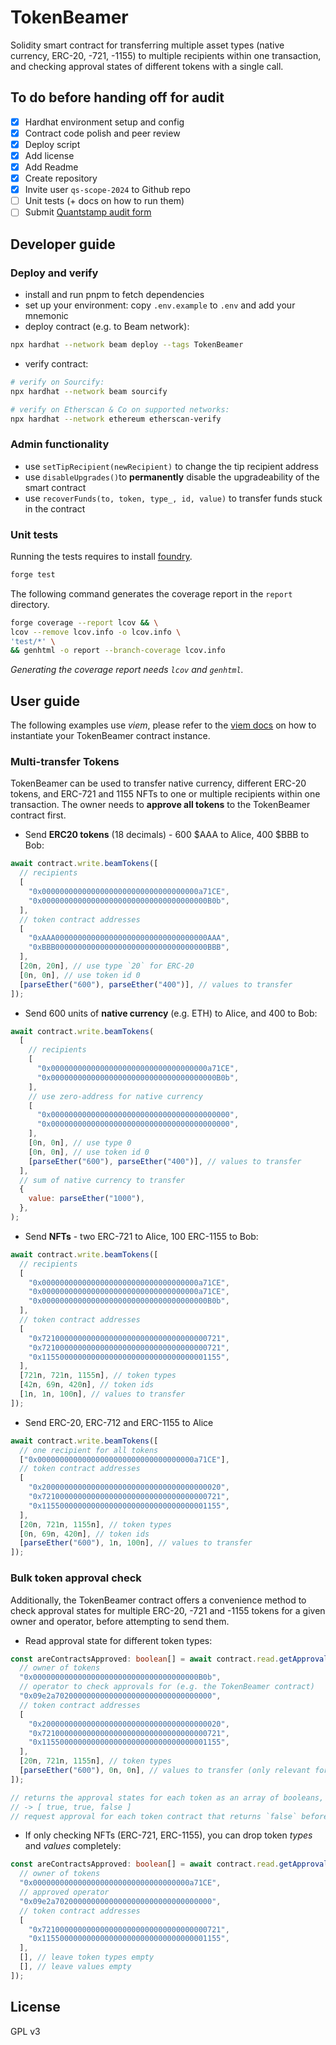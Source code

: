 # TokenBeamer

Solidity smart contract for transferring multiple asset types (native currency,
ERC-20, -721, -1155) to multiple recipients within one transaction, and checking
approval states of different tokens with a single call.

## To do before handing off for audit

- [x] Hardhat environment setup and config
- [x] Contract code polish and peer review
- [x] Deploy script
- [x] Add license
- [x] Add Readme
- [x] Create repository
- [x] Invite user `qs-scope-2024` to Github repo
- [ ] Unit tests (+ docs on how to run them)
- [ ] Submit
      [Quantstamp audit form](https://audit.quantstamp.com/new?from=e249c66d5786374)

## Developer guide

### Deploy and verify

- install and run pnpm to fetch dependencies
- set up your environment: copy `.env.example` to `.env` and add your mnemonic
- deploy contract (e.g. to Beam network):

```bash
npx hardhat --network beam deploy --tags TokenBeamer
```

- verify contract:

```bash
# verify on Sourcify:
npx hardhat --network beam sourcify

# verify on Etherscan & Co on supported networks:
npx hardhat --network ethereum etherscan-verify
```

### Admin functionality

- use `setTipRecipient(newRecipient)` to change the tip recipient address
- use `disableUpgrades()`to **permanently** disable the upgradeability of the
  smart contract
- use `recoverFunds(to, token, type_, id, value)` to transfer funds stuck in the
  contract

### Unit tests

Running the tests requires to install [foundry](https://book.getfoundry.sh/getting-started/installation).

```bash
forge test
```

The following command generates the coverage report in the `report` directory.

```bash
forge coverage --report lcov && \
lcov --remove lcov.info -o lcov.info \
'test/*' \
&& genhtml -o report --branch-coverage lcov.info
```

*Generating the coverage report needs `lcov` and `genhtml`.*

## User guide

The following examples use _viem_, please refer to the
[viem docs](https://viem.sh/docs/contract/getContract) on how to instantiate
your TokenBeamer contract instance.

### Multi-transfer Tokens

TokenBeamer can be used to transfer native currency, different ERC-20 tokens,
and ERC-721 and 1155 NFTs to one or multiple recipients within one transaction.
The owner needs to **approve all tokens** to the TokenBeamer contract first.

- Send **ERC20 tokens** (18 decimals) - 600 $AAA to Alice, 400 $BBB to Bob:

```javascript
await contract.write.beamTokens([
  // recipients
  [
    "0x00000000000000000000000000000000000a71CE",
    "0x0000000000000000000000000000000000000B0b",
  ],
  // token contract addresses
  [
    "0xAAA0000000000000000000000000000000000AAA",
    "0xBBB0000000000000000000000000000000000BBB",
  ],
  [20n, 20n], // use type `20` for ERC-20
  [0n, 0n], // use token id 0
  [parseEther("600"), parseEther("400")], // values to transfer
]);
```

- Send 600 units of **native currency** (e.g. ETH) to Alice, and 400 to Bob:

```javascript
await contract.write.beamTokens(
  [
    // recipients
    [
      "0x00000000000000000000000000000000000a71CE",
      "0x0000000000000000000000000000000000000B0b",
    ],
    // use zero-address for native currency
    [
      "0x0000000000000000000000000000000000000000",
      "0x0000000000000000000000000000000000000000",
    ],
    [0n, 0n], // use type 0
    [0n, 0n], // use token id 0
    [parseEther("600"), parseEther("400")], // values to transfer
  ],
  // sum of native currency to transfer
  {
    value: parseEther("1000"),
  },
);
```

- Send **NFTs** - two ERC-721 to Alice, 100 ERC-1155 to Bob:

```javascript
await contract.write.beamTokens([
  // recipients
  [
    "0x00000000000000000000000000000000000a71CE",
    "0x00000000000000000000000000000000000a71CE",
    "0x0000000000000000000000000000000000000B0b",
  ],
  // token contract addresses
  [
    "0x7210000000000000000000000000000000000721",
    "0x7210000000000000000000000000000000000721",
    "0x1155000000000000000000000000000000001155",
  ],
  [721n, 721n, 1155n], // token types
  [42n, 69n, 420n], // token ids
  [1n, 1n, 100n], // values to transfer
]);
```

- Send ERC-20, ERC-712 and ERC-1155 to Alice

```javascript
await contract.write.beamTokens([
  // one recipient for all tokens
  ["0x00000000000000000000000000000000000a71CE"],
  // token contract addresses
  [
    "0x2000000000000000000000000000000000000020",
    "0x7210000000000000000000000000000000000721",
    "0x1155000000000000000000000000000000001155",
  ],
  [20n, 721n, 1155n], // token types
  [0n, 69n, 420n], // token ids
  [parseEther("600"), 1n, 100n], // values to transfer
]);
```

### Bulk token approval check

Additionally, the TokenBeamer contract offers a convenience method to check
approval states for multiple ERC-20, -721 and -1155 tokens for a given owner and
operator, before attempting to send them.

- Read approval state for different token types:

```typescript
const areContractsApproved: boolean[] = await contract.read.getApprovals([
  // owner of tokens
  "0x0000000000000000000000000000000000000B0b",
  // operator to check approvals for (e.g. the TokenBeamer contract)
  "0x09e2a70200000000000000000000000000000000",
  // token contract addresses
  [
    "0x2000000000000000000000000000000000000020",
    "0x7210000000000000000000000000000000000721",
    "0x1155000000000000000000000000000000001155",
  ],
  [20n, 721n, 1155n], // token types
  [parseEther("600"), 0n, 0n], // values to transfer (only relevant for ERC-20)
]);

// returns the approval states for each token as an array of booleans, e.g.:
// -> [ true, true, false ]
// request approval for each token contract that returns `false` before sending
```

- If only checking NFTs (ERC-721, ERC-1155), you can drop token _types_ and
  _values_ completely:

```typescript
const areContractsApproved: boolean[] = await contract.read.getApprovals([
  // owner of tokens
  "0x00000000000000000000000000000000000a71CE",
  // approved operator
  "0x09e2a70200000000000000000000000000000000",
  // token contract addresses
  [
    "0x7210000000000000000000000000000000000721",
    "0x1155000000000000000000000000000000001155",
  ],
  [], // leave token types empty
  [], // leave values empty
]);
```

## License

GPL v3
